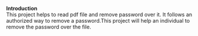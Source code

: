 <b>Introduction</b><br>
This project helps to read pdf file and remove password over it.
It follows an authorized way to remove a password.This project will help an individual to remove the password over the file.
